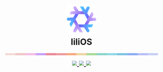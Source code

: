 <h1 align="center">
	<img src="./.github/assets/nixos-logo.png" width="100px"/>
	<br>
	liliOS
	<img src="./.github/assets/macchiato.png" width="600px"/>
	<br>
	<div align="center">
		<a = href="https://nixos.org">
			<img src="https://img.shields.io/badge/NixOS-unstable-blue.svg?style=for-the-badge&labelColor=1E1E2E&logo=NixOS&logoColor=C6A0F6&color=A5ADCB">
		</a>
		<a href="https://github.com/leoluxo/dots/">
			<img src="https://img.shields.io/github/repo-size/leoluxo/dots?color=A5ADCB&labelColor=1E1E2E&style=for-the-badge&logo=github&logoColor=C6A0F6">
		</a>
		<a>
			<img src="https://img.shields.io/static/v1.svg?style=for-the-badge&label=License&message=CC0&colorA=1E1E2E&colorB=A5ADCB&logo=unlicense&logoColor=C6A0F6&"/>
		</a>
	</div>
</h1>